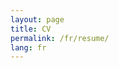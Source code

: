 ```yaml
---
layout: page
title: CV
permalink: /fr/resume/
lang: fr
---
```


<style>
.wrapper{
    margin: 0 auto;
    max-width: 1000px;
    padding: 10px;
    font-size: 1.1em;
}
section {
    margin-top: 20px;
}
</style>